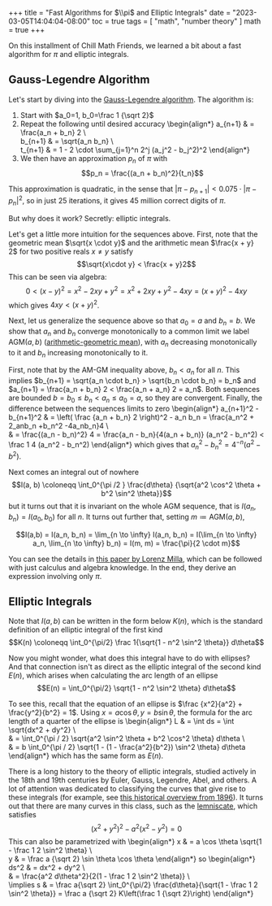 +++
title = "Fast Algorithms for $\\pi$ and Elliptic Integrals"
date = "2023-03-05T14:04:04-08:00"
toc = true
tags = [
	"math",
	"number theory"
]
math = true
+++

On this installment of Chill Math Friends, we learned a bit about a fast algorithm for $\pi$ and elliptic integrals.

## Gauss-Legendre Algorithm

Let's start by diving into the [Gauss-Legendre algorithm](https://en.wikipedia.org/wiki/Gauss%E2%80%93Legendre_algorithm). The algorithm is:

1. Start with $a_0=1, b_0=\frac 1 {\sqrt 2}$
2. Repeat the following until desired accuracy \begin{align*}
   a_{n+1} & = \frac{a_n + b_n} 2 \\\
    b_{n+1} & = \sqrt{a_n b_n} \\\
    t_{n+1} & = 1 - 2 \cdot \sum_{j=1}^n 2^j (a_j^2 - b_j^2)^2
   \end{align*}
3. We then have an approximation $p_n$ of $\pi$ with $$p_n = \frac{(a_n + b_n)^2}{t_n}$$

This approximation is quadratic, in the sense that $|\pi - p_{n+1}| < 0.075 \cdot |\pi - p_n|^2$, so in just 25 iterations, it gives 45 million correct digits of $\pi$.

But why does it work? Secretly: elliptic integrals.

Let's get a little more intuition for the sequences above. First, note that the geometric mean $\sqrt{x \cdot y}$ and the arithmetic mean $\frac{x + y} 2$ for two positive reals $x \not = y$ satisfy
$$\sqrt{x\cdot y} < \frac{x + y}2$$
This can be seen via algebra:
$$0 < (x-y)^2 = x^2 - 2xy + y^2 = x^2 + 2xy + y^2 - 4xy = (x+y)^2 - 4xy$$
which gives $4xy < (x+y)^2$.

Next, let us generalize the sequence above so that $a_0 = a$ and $b_n = b$. We show that $a_n$ and $b_n$ converge monotonically to a common limit we label $\text{AGM}(a,b)$ ([arithmetic-geometric mean](https://en.wikipedia.org/wiki/Arithmetic%E2%80%93geometric_mean)), with $a_n$ decreasing monotonically to it and $b_n$ increasing monotonically to it.

First, note that by the AM-GM inequality above, $b_n < a_n$ for all $n$. This implies $b_{n+1} = \sqrt{a_n \cdot b_n} > \sqrt{b_n \cdot b_n} = b_n$ and $a_{n+1} = \frac{a_n + b_n} 2 < \frac{a_n + a_n} 2 = a_n$. Both sequences are bounded $b = b_0 \leq b_n < a_n \leq a_0 = a$, so they are convergent. Finally, the difference between the sequences limits to zero
\begin{align*}
a\_{n+1}^2 - b\_{n+1}^2 & = \left( \frac {a_n + b_n} 2 \right)^2 - a_n b_n = \frac{a_n^2 + 2_anb_n +b_n^2 -4a_nb_n}4 \\\
& = \frac{(a_n - b_n)^2} 4 = \frac{a_n - b_n}{4(a_n + b_n)} (a_n^2 - b_n^2) < \frac 1 4 (a_n^2 - b_n^2)
\end{align*}
which gives that $a_n^2 - b_n^2 = 4^{-n} (a^2 - b^2)$.

Next comes an integral out of nowhere
$$I(a, b) \coloneqq \int_0^{\pi /2 } \frac{d\theta} {\sqrt{a^2 \cos^2 \theta + b^2 \sin^2 \theta}}$$
but it turns out that it is invariant on the whole AGM sequence, that is $I(a_n, b_n) = I(a_0, b_0)$ for all $n$. It turns out further that, setting $m \coloneqq \text{AGM}(a,b)$,

$$I(a,b) = I(a_n, b_n) = \lim_{n \to \infty} I(a_n, b_n) = I(\lim_{n \to \infty} a_n, \lim_{n \to \infty} b_n) = I(m, m) = \frac{\pi}{2 \cdot m}$$

You can see the details in [this paper by Lorenz Milla](https://arxiv.org/abs/1907.04110), which can be followed with just calculus and algebra knowledge.
In the end, they derive an expression involving only $\pi$.

## Elliptic Integrals

Note that $I(a, b)$ can be written in the form below $K(n)$, which is the standard definition of an elliptic integral of the first kind
$$K(n) \coloneqq \int_0^{\pi/2} \frac 1{\sqrt{1 - n^2 \sin^2 \theta}} d\theta$$

Now you might wonder, what does this integral have to do with ellipses? And that connection isn't as direct as the elliptic integral of the second kind $E(n)$, which arises when calculating the arc length of an ellipse
$$E(n) = \int_0^{\pi/2} \sqrt{1 - n^2 \sin^2 \theta} d\theta$$

To see this, recall that the equation of an ellipse is $\frac {x^2}{a^2} + \frac{y^2}{b^2} = 1$. Using $x = a \cos \theta, y = b\sin \theta$, the formula for the arc length of a quarter of the ellipse is
\begin{align*}
L & = \int ds = \int \sqrt{dx^2 + dy^2} \\\
& = \int_0^{\pi / 2} \sqrt{a^2 \sin^2 \theta + b^2 \cos^2 \theta} d\theta \\\
& = b \int_0^{\pi / 2} \sqrt{1 - (1 - \frac{a^2}{b^2}) \sin^2 \theta} d\theta
\end{align*}
which has the same form as $E(n)$.

There is a long history to the theory of elliptic integrals, studied actively in the 18th and 19th centuries by Euler, Gauss, Legendre, Abel, and others. A lot of attention was dedicated to classifying the curves that give rise to these integrals (for example, see [this historical overview from 1896](https://www.cambridge.org/core/journals/proceedings-of-the-edinburgh-mathematical-society/article/on-the-geometrical-representation-of-elliptic-integrals-of-the-first-kind/50D34F10FCBDF68AED3DE8FB8113CF66)). It turns out that there are many curves in this class, such as the [lemniscate](https://en.wikipedia.org/wiki/Lemniscate), which satisfies
$$(x^2 + y^2)^2 - a^2(x^2 - y^2) = 0$$
This can also be parametrized with
\begin{align*}
x & = a \cos \theta \sqrt{1 - \frac 1 2 \sin^2 \theta} \\\
y & = \frac a {\sqrt 2} \sin \theta \cos \theta
\end{align*}
so
\begin{align*}
ds^2 & = dx^2 + dy^2 \\\
& = \frac{a^2 d\theta^2}{2(1 - \frac 1 2 \sin^2 \theta)} \\\
\implies s & = \frac a{\sqrt 2} \int_0^{\pi/2} \frac{d\theta}{\sqrt{1 - \frac 1 2 \sin^2 \theta}} = \frac a {\sqrt 2} K\left(\frac 1 {\sqrt 2}\right)
\end{align*}
